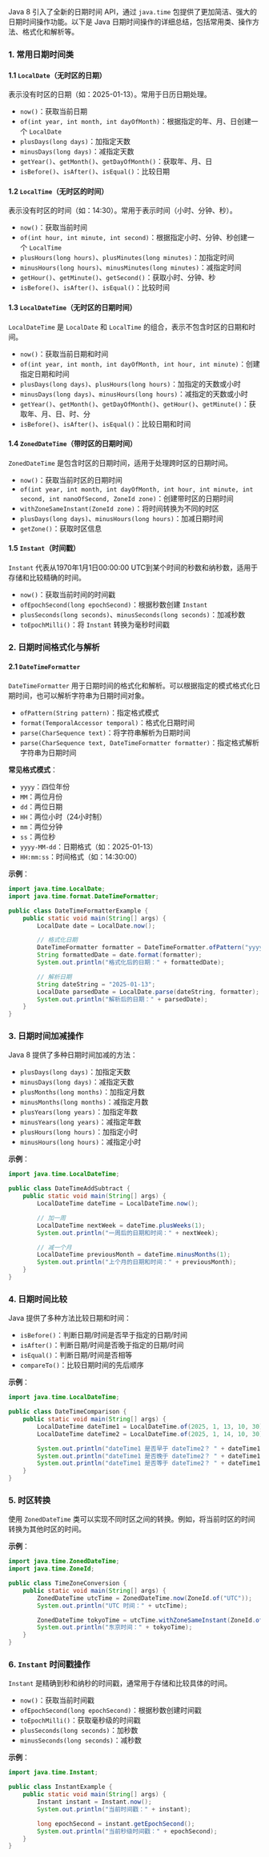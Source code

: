 Java 8 引入了全新的日期时间 API，通过 `java.time` 包提供了更加简洁、强大的日期时间操作功能。以下是 Java 日期时间操作的详细总结，包括常用类、操作方法、格式化和解析等。

### 1. **常用日期时间类**

#### 1.1 **`LocalDate`**（无时区的日期）

表示没有时区的日期（如：2025-01-13）。常用于日历日期处理。

- `now()`：获取当前日期
- `of(int year, int month, int dayOfMonth)`：根据指定的年、月、日创建一个 `LocalDate`
- `plusDays(long days)`：加指定天数
- `minusDays(long days)`：减指定天数
- `getYear()`、`getMonth()`、`getDayOfMonth()`：获取年、月、日
- `isBefore()`、`isAfter()`、`isEqual()`：比较日期

#### 1.2 **`LocalTime`**（无时区的时间）

表示没有时区的时间（如：14:30）。常用于表示时间（小时、分钟、秒）。

- `now()`：获取当前时间
- `of(int hour, int minute, int second)`：根据指定小时、分钟、秒创建一个 `LocalTime`
- `plusHours(long hours)`、`plusMinutes(long minutes)`：加指定时间
- `minusHours(long hours)`、`minusMinutes(long minutes)`：减指定时间
- `getHour()`、`getMinute()`、`getSecond()`：获取小时、分钟、秒
- `isBefore()`、`isAfter()`、`isEqual()`：比较时间

#### 1.3 **`LocalDateTime`**（无时区的日期时间）

`LocalDateTime` 是 `LocalDate` 和 `LocalTime` 的组合，表示不包含时区的日期和时间。

- `now()`：获取当前日期和时间
- `of(int year, int month, int dayOfMonth, int hour, int minute)`：创建指定日期和时间
- `plusDays(long days)`、`plusHours(long hours)`：加指定的天数或小时
- `minusDays(long days)`、`minusHours(long hours)`：减指定的天数或小时
- `getYear()`、`getMonth()`、`getDayOfMonth()`、`getHour()`、`getMinute()`：获取年、月、日、时、分
- `isBefore()`、`isAfter()`、`isEqual()`：比较日期和时间

#### 1.4 **`ZonedDateTime`**（带时区的日期时间）

`ZonedDateTime` 是包含时区的日期时间，适用于处理跨时区的日期时间。

- `now()`：获取当前时区的日期时间
- `of(int year, int month, int dayOfMonth, int hour, int minute, int second, int nanoOfSecond, ZoneId zone)`：创建带时区的日期时间
- `withZoneSameInstant(ZoneId zone)`：将时间转换为不同的时区
- `plusDays(long days)`、`minusHours(long hours)`：加减日期时间
- `getZone()`：获取时区信息

#### 1.5 **`Instant`**（时间戳）

`Instant` 代表从1970年1月1日00:00:00 UTC到某个时间的秒数和纳秒数，适用于存储和比较精确的时间。

- `now()`：获取当前时间的时间戳
- `ofEpochSecond(long epochSecond)`：根据秒数创建 `Instant`
- `plusSeconds(long seconds)`、`minusSeconds(long seconds)`：加减秒数
- `toEpochMilli()`：将 `Instant` 转换为毫秒时间戳

### 2. **日期时间格式化与解析**

#### 2.1 **`DateTimeFormatter`**

`DateTimeFormatter` 用于日期时间的格式化和解析。可以根据指定的模式格式化日期时间，也可以解析字符串为日期时间对象。

- `ofPattern(String pattern)`：指定格式模式
- `format(TemporalAccessor temporal)`：格式化日期时间
- `parse(CharSequence text)`：将字符串解析为日期时间
- `parse(CharSequence text, DateTimeFormatter formatter)`：指定格式解析字符串为日期时间

**常见格式模式**：

- `yyyy`：四位年份
- `MM`：两位月份
- `dd`：两位日期
- `HH`：两位小时（24小时制）
- `mm`：两位分钟
- `ss`：两位秒
- `yyyy-MM-dd`：日期格式（如：2025-01-13）
- `HH:mm:ss`：时间格式（如：14:30:00）

**示例**：

```java
import java.time.LocalDate;
import java.time.format.DateTimeFormatter;

public class DateTimeFormatterExample {
    public static void main(String[] args) {
        LocalDate date = LocalDate.now();

        // 格式化日期
        DateTimeFormatter formatter = DateTimeFormatter.ofPattern("yyyy-MM-dd");
        String formattedDate = date.format(formatter);
        System.out.println("格式化后的日期：" + formattedDate);

        // 解析日期
        String dateString = "2025-01-13";
        LocalDate parsedDate = LocalDate.parse(dateString, formatter);
        System.out.println("解析后的日期：" + parsedDate);
    }
}
```

### 3. **日期时间加减操作**

Java 8 提供了多种日期时间加减的方法：

- `plusDays(long days)`：加指定天数
- `minusDays(long days)`：减指定天数
- `plusMonths(long months)`：加指定月数
- `minusMonths(long months)`：减指定月数
- `plusYears(long years)`：加指定年数
- `minusYears(long years)`：减指定年数
- `plusHours(long hours)`：加指定小时
- `minusHours(long hours)`：减指定小时

**示例**：

```java
import java.time.LocalDateTime;

public class DateTimeAddSubtract {
    public static void main(String[] args) {
        LocalDateTime dateTime = LocalDateTime.now();

        // 加一周
        LocalDateTime nextWeek = dateTime.plusWeeks(1);
        System.out.println("一周后的日期和时间：" + nextWeek);

        // 减一个月
        LocalDateTime previousMonth = dateTime.minusMonths(1);
        System.out.println("上个月的日期和时间：" + previousMonth);
    }
}
```

### 4. **日期时间比较**

Java 提供了多种方法比较日期和时间：

- `isBefore()`：判断日期/时间是否早于指定的日期/时间
- `isAfter()`：判断日期/时间是否晚于指定的日期/时间
- `isEqual()`：判断日期/时间是否相等
- `compareTo()`：比较日期时间的先后顺序

**示例**：

```java
import java.time.LocalDateTime;

public class DateTimeComparison {
    public static void main(String[] args) {
        LocalDateTime dateTime1 = LocalDateTime.of(2025, 1, 13, 10, 30);
        LocalDateTime dateTime2 = LocalDateTime.of(2025, 1, 14, 10, 30);

        System.out.println("dateTime1 是否早于 dateTime2？ " + dateTime1.isBefore(dateTime2));
        System.out.println("dateTime1 是否晚于 dateTime2？ " + dateTime1.isAfter(dateTime2));
        System.out.println("dateTime1 是否等于 dateTime2？ " + dateTime1.isEqual(dateTime2));
    }
}
```

### 5. **时区转换**

使用 `ZonedDateTime` 类可以实现不同时区之间的转换。例如，将当前时区的时间转换为其他时区的时间。

**示例**：

```java
import java.time.ZonedDateTime;
import java.time.ZoneId;

public class TimeZoneConversion {
    public static void main(String[] args) {
        ZonedDateTime utcTime = ZonedDateTime.now(ZoneId.of("UTC"));
        System.out.println("UTC 时间：" + utcTime);

        ZonedDateTime tokyoTime = utcTime.withZoneSameInstant(ZoneId.of("Asia/Tokyo"));
        System.out.println("东京时间：" + tokyoTime);
    }
}
```

### 6. **`Instant` 时间戳操作**

`Instant` 是精确到秒和纳秒的时间戳，通常用于存储和比较具体的时间。

- `now()`：获取当前时间戳
- `ofEpochSecond(long epochSecond)`：根据秒数创建时间戳
- `toEpochMilli()`：获取毫秒级的时间戳
- `plusSeconds(long seconds)`：加秒数
- `minusSeconds(long seconds)`：减秒数

**示例**：

```java
import java.time.Instant;

public class InstantExample {
    public static void main(String[] args) {
        Instant instant = Instant.now();
        System.out.println("当前时间戳：" + instant);

        long epochSecond = instant.getEpochSecond();
        System.out.println("当前秒级时间戳：" + epochSecond);
    }
}
```

